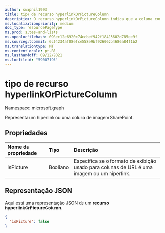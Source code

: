 ```yaml
---
author: swapnil1993
title: tipo de recurso hyperlinkOrPictureColumn
description: O recurso hyperlinkOrPictureColumn indica que a coluna contém dados de URL que podem ser uma autenticação ou uma imagem que serve como um hiperlink.
ms.localizationpriority: medium
doc_type: resourcePageType
ms.prod: sites-and-lists
ms.openlocfilehash: 093ec12e6920c74ccbef942f18493602d785ee9f
ms.sourcegitcommit: 6c04234af08efce558e9bf926062b4686a84f1b2
ms.translationtype: MT
ms.contentlocale: pt-BR
ms.lasthandoff: 09/12/2021
ms.locfileid: "59007198"
---
```

# <a name="hyperlinkorpicturecolumn-resource-type"></a>tipo de recurso hyperlinkOrPictureColumn

Namespace: microsoft.graph

Representa um hiperlink ou uma coluna de imagem SharePoint.

## <a name="properties"></a>Propriedades

| Nome da propriedade      | Tipo               | Descrição|
|:-------------------|:-------------------|:----------------------------------------------|
| isPicture       | Booliano             | Especifica se o formato de exibição usado para colunas de URL é uma imagem ou um hiperlink. |


## <a name="json-representation"></a>Representação JSON

Aqui está uma representação JSON de um **recurso hyperlinkOrPictureColumn.**
<!-- { "blockType": "resource", "@odata.type": "microsoft.graph.hyperlinkOrPictureColumn" } -->

```json
{
  "isPicture": false
}
```
